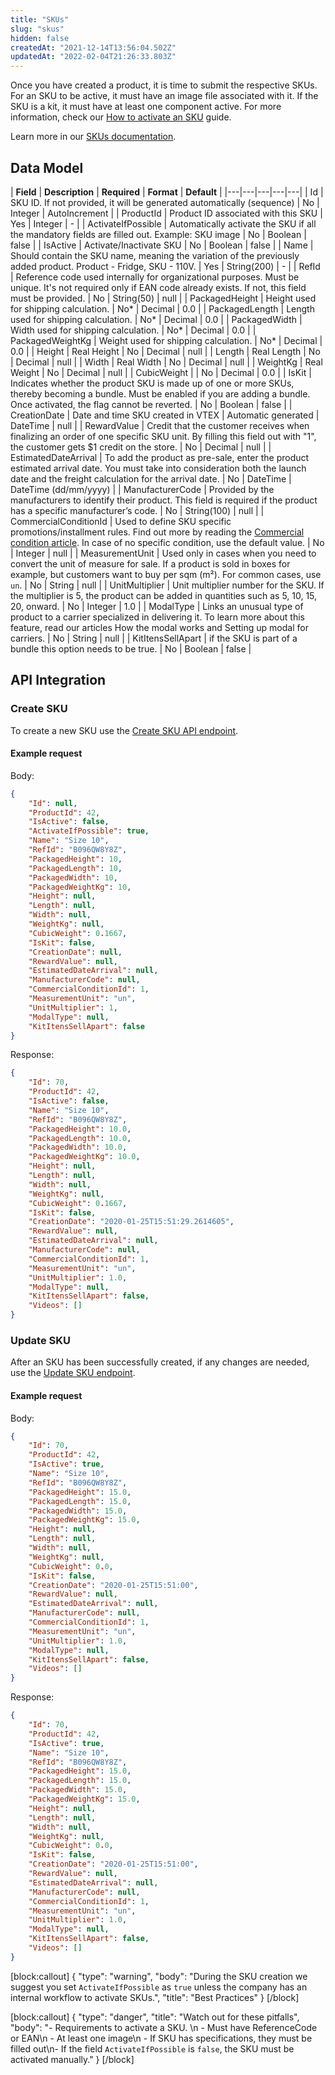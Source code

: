 ```yaml
---
title: "SKUs"
slug: "skus"
hidden: false
createdAt: "2021-12-14T13:56:04.502Z"
updatedAt: "2022-02-04T21:26:33.803Z"
---
```

Once you have created a product, it is time to submit the respective SKUs. For an SKU to be active, it must have an image file associated with it. If the SKU is a kit, it must have at least one component active. For more information, check our [How to activate an SKU](https://developers.vtex.com/vtex-rest-api/docs/how-to-activate-an-sku) guide.

Learn more in our [SKUs documentation](https://help.vtex.com/en/tracks/catalog-101--5AF0XfnjfWeopIFBgs3LIQ/3mJbIqMlz6oKDmyZ2bKJoA#).

## Data Model

| **Field**
    | **Description**
    | **Required**
    | **Format**
    | **Default**
    |
|---|---|---|---|---|
| Id
    | SKU ID. If not provided, it will be generated automatically (sequence)
    | No
    | Integer
    | AutoIncrement
    |
| ProductId
    | Product ID associated with this SKU
    | Yes
    | Integer
    | -
    |
| ActivateIfPossible
    | Automatically activate the SKU if all the mandatory fields are filled out. Example: SKU image
    | No
    | Boolean
    | false
    |
| IsActive
    | Activate/Inactivate  SKU
    | No
    | Boolean
    | false
    |
| Name
    | Should contain the SKU name, meaning the variation of the previously added product. Product - Fridge, SKU - 110V.
    | Yes
    | String(200)
    | -
    |
| RefId
    | Reference code used internally for organizational purposes. Must be unique. It's not required only  if EAN code already exists. If not, this field must be provided.
    | No
    | String(50)
    | null
    |
| PackagedHeight
    | Height used for shipping calculation.
    | No*
    | Decimal
    | 0.0
    |
| PackagedLength
    | Length used for shipping calculation.
    | No*
    | Decimal
    | 0.0
    |
| PackagedWidth
    | Width used for shipping calculation.
    | No*
    | Decimal
    | 0.0
    |
| PackagedWeightKg
    | Weight used for shipping calculation.
    | No*
    | Decimal
    | 0.0
    |
| Height
    | Real Height
    | No
    | Decimal
    | null
    |
| Length
    | Real Length
    | No
    | Decimal
    | null
    |
| Width
    | Real Width
    | No
    | Decimal
    | null
    |
| WeightKg
    | Real Weight
    | No
    | Decimal
    | null
    |
| CubicWeight
    |
    | No
    | Decimal
    | 0.0
    |
| IsKit
    | Indicates whether the product SKU is made up of one or more SKUs, thereby becoming a bundle. Must be enabled if you are adding a bundle. Once activated, the flag cannot be reverted.
    | No
    | Boolean
    | false
    |
| CreationDate
    | Date and time SKU created in VTEX
    | Automatic generated
    | DateTime
    | null
    |
| RewardValue
    | Credit that the customer receives when finalizing an order of one specific SKU unit. By filling this field out with "1", the customer gets $1 credit on the store.
    | No
    | Decimal
    | null
    |
| EstimatedDateArrival
    | To add the product as pre-sale, enter the product estimated arrival date. You must take into consideration both the launch date and the freight calculation for the arrival date.
    | No
    | DateTime
    | DateTime (dd/mm/yyyy)
    |
| ManufacturerCode
    | Provided by the manufacturers to identify their product. This field is required if the product has a specific manufacturer’s code.
    | No
    | String(100)
    | null
    |
| CommercialConditionId
    | Used to define SKU specific promotions/installment rules. Find out more by reading the [Commercial condition article](https://help.vtex.com/en/subcategory/commercial-conditions--6312YEqn0AGYCsOOESSIQM#). In case of no specific condition, use the default value.
    | No
    | Integer
    | null
    |
| MeasurementUnit
    | Used only in cases when you need to convert the unit of measure for sale. If a product is sold in boxes for example, but customers want to buy per sqm (m²). For common cases, use `un`.
    | No
    | String
    | null
    |
| UnitMultiplier
    | Unit multiplier number for the SKU. If the multiplier is 5, the product can be added in quantities such as 5, 10, 15, 20, onward.
    | No
    | Integer
    | 1.0
    |
| ModalType
    | Links an unusual type of product to a carrier specialized in delivering it. To learn more about this feature, read our articles How the modal works and Setting up modal for carriers.
    | No
    | String
    | null
    |
| KitItensSellApart
    | if the SKU is part of a bundle this option needs to be true.
    | No
    | Boolean
    | false
    |

## API Integration

### Create SKU

To create a new SKU use the [Create SKU API endpoint](https://developers.vtex.com/vtex-rest-api/reference/catalog-api-post-sku).

#### Example request

Body:

```json
{
    "Id": null,
    "ProductId": 42,
    "IsActive": false,
    "ActivateIfPossible": true,
    "Name": "Size 10",
    "RefId": "B096QW8Y8Z",
    "PackagedHeight": 10,
    "PackagedLength": 10,
    "PackagedWidth": 10,
    "PackagedWeightKg": 10,
    "Height": null,
    "Length": null,
    "Width": null,
    "WeightKg": null,
    "CubicWeight": 0.1667,
    "IsKit": false,
    "CreationDate": null,
    "RewardValue": null,
    "EstimatedDateArrival": null,
    "ManufacturerCode": null,
    "CommercialConditionId": 1,
    "MeasurementUnit": "un",
    "UnitMultiplier": 1,
    "ModalType": null,
    "KitItensSellApart": false
}
```

Response:

```json
{
    "Id": 70,
    "ProductId": 42,
    "IsActive": false,
    "Name": "Size 10",
    "RefId": "B096QW8Y8Z",
    "PackagedHeight": 10.0,
    "PackagedLength": 10.0,
    "PackagedWidth": 10.0,
    "PackagedWeightKg": 10.0,
    "Height": null,
    "Length": null,
    "Width": null,
    "WeightKg": null,
    "CubicWeight": 0.1667,
    "IsKit": false,
    "CreationDate": "2020-01-25T15:51:29.2614605",
    "RewardValue": null,
    "EstimatedDateArrival": null,
    "ManufacturerCode": null,
    "CommercialConditionId": 1,
    "MeasurementUnit": "un",
    "UnitMultiplier": 1.0,
    "ModalType": null,
    "KitItensSellApart": false,
    "Videos": []
}
```

### Update SKU

After an SKU has been successfully created, if any changes are needed, use the [Update SKU endpoint](https://developers.vtex.com/vtex-rest-api/reference/catalog-api-put-sku).

#### Example request

Body:

```json
{
    "Id": 70,
    "ProductId": 42,
    "IsActive": true,
    "Name": "Size 10",
    "RefId": "B096QW8Y8Z",
    "PackagedHeight": 15.0,
    "PackagedLength": 15.0,
    "PackagedWidth": 15.0,
    "PackagedWeightKg": 15.0,
    "Height": null,
    "Length": null,
    "Width": null,
    "WeightKg": null,
    "CubicWeight": 0.0,
    "IsKit": false,
    "CreationDate": "2020-01-25T15:51:00",
    "RewardValue": null,
    "EstimatedDateArrival": null,
    "ManufacturerCode": null,
    "CommercialConditionId": 1,
    "MeasurementUnit": "un",
    "UnitMultiplier": 1.0,
    "ModalType": null,
    "KitItensSellApart": false,
    "Videos": []
}
```

Response:

```json
{
    "Id": 70,
    "ProductId": 42,
    "IsActive": true,
    "Name": "Size 10",
    "RefId": "B096QW8Y8Z",
    "PackagedHeight": 15.0,
    "PackagedLength": 15.0,
    "PackagedWidth": 15.0,
    "PackagedWeightKg": 15.0,
    "Height": null,
    "Length": null,
    "Width": null,
    "WeightKg": null,
    "CubicWeight": 0.0,
    "IsKit": false,
    "CreationDate": "2020-01-25T15:51:00",
    "RewardValue": null,
    "EstimatedDateArrival": null,
    "ManufacturerCode": null,
    "CommercialConditionId": 1,
    "MeasurementUnit": "un",
    "UnitMultiplier": 1.0,
    "ModalType": null,
    "KitItensSellApart": false,
    "Videos": []
}
```

[block:callout]
{
  "type": "warning",
  "body": "During the SKU creation we suggest you set `ActivateIfPossible` as `true` unless the company has an internal workflow to activate SKUs.",
  "title": "Best Practices"
}
[/block]

[block:callout]
{
  "type": "danger",
  "title": "Watch out for these pitfalls",
  "body": "- Requirements to activate a SKU. \n    - Must have ReferenceCode or EAN\n    - At least one image\n    - If SKU has specifications, they must be filled out\n- If the field `ActivateIfPossible` is `false`, the SKU must be activated manually."
}
[/block]
